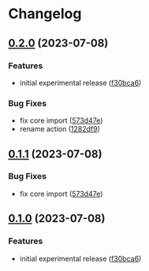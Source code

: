 # Changelog

## [0.2.0](https://github.com/browser-actions/release-chrome-extension/compare/release-chrome-addon-v0.1.1...release-chrome-addon-v0.2.0) (2023-07-08)


### Features

* initial experimental release ([f30bca6](https://github.com/browser-actions/release-chrome-extension/commit/f30bca6509400b9d2eac50e9b739b2c0883da8ec))


### Bug Fixes

* fix core import ([573d47e](https://github.com/browser-actions/release-chrome-extension/commit/573d47e490006af5133200167a708e17816360ab))
* rename action ([1282df9](https://github.com/browser-actions/release-chrome-extension/commit/1282df9f395f59366d123a056d9b5a69a5cb43b5))

## [0.1.1](https://github.com/browser-actions/publish-chrome-extension/compare/publish-chrome-addon-v0.1.0...publish-chrome-addon-v0.1.1) (2023-07-08)


### Bug Fixes

* fix core import ([573d47e](https://github.com/browser-actions/publish-chrome-extension/commit/573d47e490006af5133200167a708e17816360ab))

## [0.1.0](https://github.com/browser-actions/publish-chrome-extension/compare/publish-chrome-addon-v0.0.1...publish-chrome-addon-v0.1.0) (2023-07-08)


### Features

* initial experimental release ([f30bca6](https://github.com/browser-actions/publish-chrome-extension/commit/f30bca6509400b9d2eac50e9b739b2c0883da8ec))
